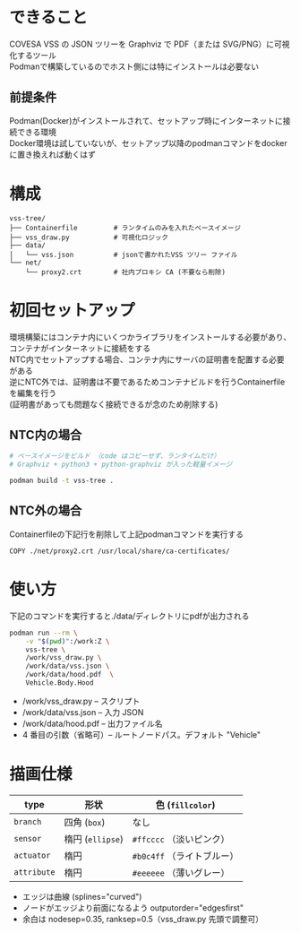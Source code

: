 # できること

COVESA VSS の JSON ツリーを Graphviz で PDF（または SVG/PNG）に可視化するツール<br>
Podmanで構築しているのでホスト側には特にインストールは必要ない

## 前提条件
Podman(Docker)がインストールされて、セットアップ時にインターネットに接続できる環境<br>
Docker環境は試していないが、セットアップ以降のpodmanコマンドをdockerに置き換えれば動くはず


# 構成
```
vss-tree/
├── Containerfile         # ランタイムのみを入れたベースイメージ
├── vss_draw.py           # 可視化ロジック
├── data/
│   └── vss.json          # jsonで書かれたVSS ツリー ファイル
└── net/
    └── proxy2.crt        # 社内プロキシ CA (不要なら削除)
```

# 初回セットアップ
環境構築にはコンテナ内にいくつかライブラリをインストールする必要があり、コンテナがインターネットに接続をする<br>
NTC内でセットアップする場合、コンテナ内にサーバの証明書を配置する必要がある<br>
逆にNTC外では、証明書は不要であるためコンテナビルドを行うContainerfileを編集を行う<br>
(証明書があっても問題なく接続できるが念のため削除する)

## NTC内の場合
```bash
# ベースイメージをビルド （code はコピーせず、ランタイムだけ）
# Graphviz + python3 + python-graphviz が入った軽量イメージ

podman build -t vss-tree .
```

## NTC外の場合
Containerfileの下記行を削除して上記podmanコマンドを実行する
```
COPY ./net/proxy2.crt /usr/local/share/ca-certificates/
```

# 使い方
下記のコマンドを実行すると./data/ディレクトリにpdfが出力される
```bash
podman run --rm \
    -v "$(pwd)":/work:Z \
    vss-tree \
    /work/vss_draw.py \
    /work/data/vss.json \
    /work/data/hood.pdf  \
    Vehicle.Body.Hood
```
* /work/vss_draw.py – スクリプト
* /work/data/vss.json – 入力 JSON
* /work/data/hood.pdf – 出力ファイル名
* 4 番目の引数（省略可）– ルートノードパス。デフォルト "Vehicle"

# 描画仕様
| type        | 形状             | 色 (`fillcolor`)    |
| ----------- | --------------- | ------------------ |
| `branch`    | 四角 (`box`)     | なし                 |
| `sensor`    | 楕円 (`ellipse`) | `#ffcccc` （淡いピンク）  |
| `actuator`  | 楕円             | `#b0c4ff` （ライトブルー） |
| `attribute` | 楕円             | `#eeeeee` （薄いグレー）  |

* エッジは曲線 (splines="curved")
* ノードがエッジより前面になるよう outputorder="edgesfirst"
* 余白は nodesep=0.35, ranksep=0.5（vss_draw.py 先頭で調整可）